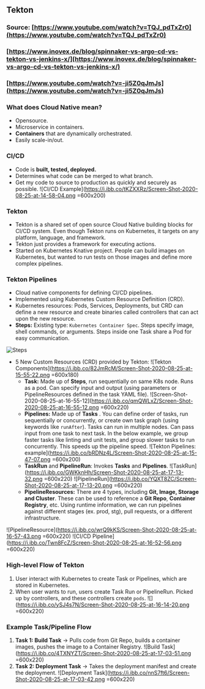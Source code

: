 ## Tekton

### Source: [https://www.youtube.com/watch?v=TQJ_pdTxZr0](https://www.youtube.com/watch?v=TQJ_pdTxZr0) 
### [https://www.inovex.de/blog/spinnaker-vs-argo-cd-vs-tekton-vs-jenkins-x/](https://www.inovex.de/blog/spinnaker-vs-argo-cd-vs-tekton-vs-jenkins-x/) 
### [https://www.youtube.com/watch?v=-ji5Z0qJmJs](https://www.youtube.com/watch?v=-ji5Z0qJmJs)

### What does Cloud Native mean?
- Opensource.
- Microservice in containers.
- **Containers** that are dynamically orchestrated.
- Easily scale-in/out.

### CI/CD
- Code is **built, tested, deployed.**
- Determines what code can be merged to what branch.
- Get my code to source to production as quickly and securely as possible.
![CI/CD Example](https://i.ibb.co/tKZXXRz/Screen-Shot-2020-08-25-at-14-58-04.png =600x200)

### Tekton
- Tekton is a shared set of open source Cloud Native building blocks for CI/CD system. Even though Tekton runs on Kubernetes, it targets on any platform, language, and framework.
- Tekton just provides a framework for executing actions.
- Started on Kubernetes Knative project. People can build images on Kubernetes, but wanted to run tests on those images and define more complex pipelines.

### Tekton Pipelines
- Cloud native components for defining CI/CD pipelines.
- Implemented using Kubernetes Custom Resource Definition (CRD).
- Kubernetes resources: Pods, Services, Deployments, but CRD can define a new resource and create binaries called controllers that can act upon the new resource.
- **Steps:** Existing type: `Kubernetes Container Spec`. Steps specify image, shell commands, or arguments. Steps inside one Task share a Pod for easy communication.

![Steps](https://i.ibb.co/q9qfB31/Screen-Shot-2020-08-25-at-17-11-04.png=600x200)
- 5 New Custom Resources (CRD) provided by Tekton:
![Tekton Components](https://i.ibb.co/82JmRcM/Screen-Shot-2020-08-25-at-15-55-22.png =600x180)
	- **Task:** Made up of **Steps**, run sequentially on same K8s node. Runs as a pod. Can specify input and output (using parameters or PipelineResources defined in the task YAML file).
![Screen-Shot-2020-08-25-at-16-55-12](https://i.ibb.co/qmQWLxZ/Screen-Shot-2020-08-25-at-16-55-12.png =600x220)
	- **Pipelines:** Made up of **Tasks** . You can define order of tasks, run sequentially or concurrently, or create own task graph (using keywords like `runAfter`). Tasks can run in multiple nodes. Can pass input from one task to next task. In the below example, we group faster tasks like linting and unit tests, and group slower tasks to run concurrently. This speeds up the pipeline speed.
![Tekton Pipelines: example](https://i.ibb.co/bRDNz4L/Screen-Shot-2020-08-25-at-15-47-07.png =600x200)
	- **TaskRun** and **PipelineRun**: Invokes **Tasks** and **Pipelines**.
![TaskRun](https://i.ibb.co/GWKknHh/Screen-Shot-2020-08-25-at-17-13-32.png =600x220)
![PipelineRun](https://i.ibb.co/YQXT8ZC/Screen-Shot-2020-08-25-at-17-13-20.png =600x220)
	- **PipelineResources:** There are 4 types, including **Git, Image, Storage and Cluster**. These can be used to reference a **Git Repo**, **Container Registry**, etc. Using runtime information, we can run pipelines against different stages (ex. prod, stg), pull requests, or a different infrastructure. 

![PipelineResource](https://i.ibb.co/wrQ9kKS/Screen-Shot-2020-08-25-at-16-57-43.png =600x220)
![CI/CD Pipeline](https://i.ibb.co/Twn8FcZ/Screen-Shot-2020-08-25-at-16-52-56.png =600x220)

### High-level Flow of Tekton
1. User interact with Kubernetes to create Task or Pipelines, which are stored in Kubernetes.
2. When user wants to run, users create Task Run or PipelineRun. Picked up by controllers, and these controllers create `pods`.
![](https://i.ibb.co/ySJ4s7N/Screen-Shot-2020-08-25-at-16-14-20.png =600x220)

### Example Task/Pipeline Flow
1. **Task 1: Build Task** -> Pulls code from Git Repo, builds a container images, pushes the image to a Container Registry.
![Build Task](https://i.ibb.co/4TXNYZT/Screen-Shot-2020-08-25-at-17-03-51.png =600x220)
2. **Task 2: Deployment Task** -> Takes the deployment manifest and create the deployment. 
![Deployment Task](https://i.ibb.co/nnS7ft6/Screen-Shot-2020-08-25-at-17-03-42.png =600x220)
<!--stackedit_data:
eyJoaXN0b3J5IjpbNzEwNTA4MjA4LC02MDMxNjE0NzEsLTEyNT
cwMDE4NzksLTEwMzcyNzk3NjgsLTE2MjYyNjEzNjcsMTQ4Mjk5
OTAyNSwtODY2MDkzNjE5LC0xMjcyNjk1MDYxLDEzMTUyOTY3MT
gsMzA1NTc1NjQsLTc3MzA5MjkxN119
-->